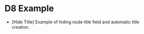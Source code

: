 D8 Example
==========

- [Hide Title] Example of hiding node title field and automatic title creation.
